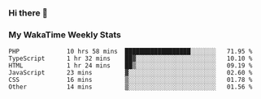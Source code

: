 ### Hi there 👋

<!--
**royschrauwen/royschrauwen** is a ✨ _special_ ✨ repository because its `README.md` (this file) appears on your GitHub profile.

Here are some ideas to get you started:

- 🔭 I’m currently working on ...
- 🌱 I’m currently learning ...
- 👯 I’m looking to collaborate on ...
- 🤔 I’m looking for help with ...
- 💬 Ask me about ...
- 📫 How to reach me: ...
- 😄 Pronouns: ...
- ⚡ Fun fact: ...
-->


### My WakaTime Weekly Stats
<!--START_SECTION:waka-->

```text
PHP             10 hrs 58 mins  ██████████████████░░░░░░░   71.95 %
TypeScript      1 hr 32 mins    ██▓░░░░░░░░░░░░░░░░░░░░░░   10.10 %
HTML            1 hr 24 mins    ██▒░░░░░░░░░░░░░░░░░░░░░░   09.19 %
JavaScript      23 mins         ▓░░░░░░░░░░░░░░░░░░░░░░░░   02.60 %
CSS             16 mins         ▒░░░░░░░░░░░░░░░░░░░░░░░░   01.78 %
Other           14 mins         ▒░░░░░░░░░░░░░░░░░░░░░░░░   01.56 %
```

<!--END_SECTION:waka-->
